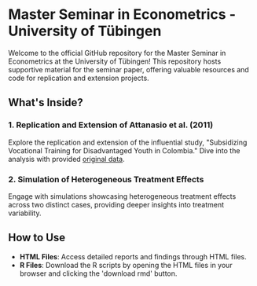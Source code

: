 
# Master Seminar in Econometrics - University of Tübingen

Welcome to the official GitHub repository for the Master Seminar in Econometrics at the University of Tübingen! This repository hosts supportive material for the seminar paper, offering valuable resources and code for replication and extension projects.

## What's Inside?

### 1. Replication and Extension of Attanasio et al. (2011)
Explore the replication and extension of the influential study, "Subsidizing Vocational Training for Disadvantaged Youth in Colombia." Dive into the analysis with provided [original data](https://www.aeaweb.org/articles?id=10.1257/app.3.3.188).

### 2. Simulation of Heterogeneous Treatment Effects
Engage with simulations showcasing heterogeneous treatment effects across two distinct cases, providing deeper insights into treatment variability.

## How to Use

- **HTML Files**: Access detailed reports and findings through HTML files.
- **R Files**: Download the R scripts by opening the HTML files in your browser and clicking the 'download rmd' button.
